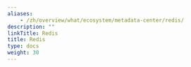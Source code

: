 ```yaml
---
aliases:
    - /zh/overview/what/ecosystem/metadata-center/redis/
description: ""
linkTitle: Redis
title: Redis
type: docs
weight: 30
---
```

